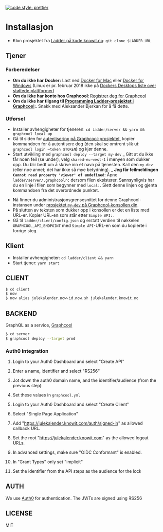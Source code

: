 [![code style: prettier](https://img.shields.io/badge/code_style-prettier-ff69b4.svg?style=flat-square)](https://github.com/prettier/prettier)

# Installasjon

- Klon prosjektet fra [Ladder på kode.knowit.no](https://kode.knowit.no/users/alb_knowit.no/repos/ladder/): `git clone $LADDER_URL`

## Tjener

### Forberedelser

- **Om du ikke har Docker:** Last ned [Docker for Mac](https://docs.docker.com/docker-for-mac/) eller [Docker for Windows](https://docs.docker.com/docker-for-windows/install/) (Linux er pr. februar 2018 ikke på [Dockers Desktops liste over støttede plattformer](https://docs.docker.com/install/#supported-platforms))
- **Om du ikke har konto hos Graphcool**: [Registrer deg for Graphcool](https://console.graph.cool/login)
- **Om du ikke har tilgang til [Programming Ladder-prosjektet i Graphcool](https://console.graph.cool/Programming%20Ladder/schema/types):**. Snakk med Aleksander Bjerkan for å få dette.

### Utførsel

- Installer avhengigheter for tjeneren: `cd ladder/server && yarn && graphcool local up`
- Gå til siden for [autentisering på Graphcool-prosjektet](https://console.graph.cool/Programming%20Ladder/settings/authentication), kopier kommandoen for å autentisere deg (den skal se omtrent slik ut: `graphcool login —token $TOKEN`) og kjør denne.
- Start utvikling med `graphcool deploy --target my-dev`
  _ Gitt at du ikke får noen feil (se under), velg `shared-eu-west-1` i menyen som dukker opp. Du blir bedt om å skrive inn et navn på tjenesten. Kall den `my-dev` (eller noe annet; det har ikke så mye betydning).
  _ **Jeg får feilmeldingen `Cannot read property 'viewer' of undefined`:** Åpne `ladder/server/.graphcoolrc` dersom filen eksisterer. Sannsynligvis har du en linje i filen som begynner med `local:`. Slett denne linjen og gjenta kommandoen fra det overordnede punktet.

* Nå finner du administrasjonsgrensesnittet for denne Graphcool-instansen under [prosjektet `my-dev` på Graphcool-konsollen din](https://console.graph.cool/eiriks-dev/).
* På slutten av teksten som dukker opp i konsollen er det en liste med URL-er. Kopier URL-en som står etter `Simple API:`.
* Gå til `ladder/client/config.json` og erstatt verdien til nøkkelen `GRAPHCOOL_API_ENDPOINT` med `Simple API`-URL-en som du kopierte i forrige steg.

## Klient

- Installer avhengigheter: `cd ladder/client && yarn`
- Start tjener: `yarn start`

## CLIENT

```bash
$ cd client
$ now
$ now alias julekalender.now-id.now.sh julekalender.knowit.no
```

## BACKEND

GraphQL as a service, [Graphcool](https://www.graph.cool/)

```bash
$ cd server
$ graphcool deploy --target prod
```

### Auth0 integration

1. Login to your Auth0 Dashboard and select "Create API"
2. Enter a name, identifier and select "RS256"
3. Jot down the auth0 domain name, and the identifier/audience (from the
   previous step)
4. Set these values in `graphcool.yml`

5. Login to your Auth0 Dashboard and select "Create Client"
6. Select "Single Page Application"
7. Add "https://julekalender.knowit.com/auth/signed-in" as allowed callback URL.
8. Set the root "https://julekalender.knowit.com" as the allowed logout URLs.
9. In advanced settings, make sure "OIDC Conformant" is enabled.
10. In "Grant Types" only set "Implicit"
11. Set the identifier from the API steps as the audience for the lock

## AUTH

We use [Auth0](https://auth0.com/) for authentication. The JWTs are signed using
RS256

## LICENSE

MIT
